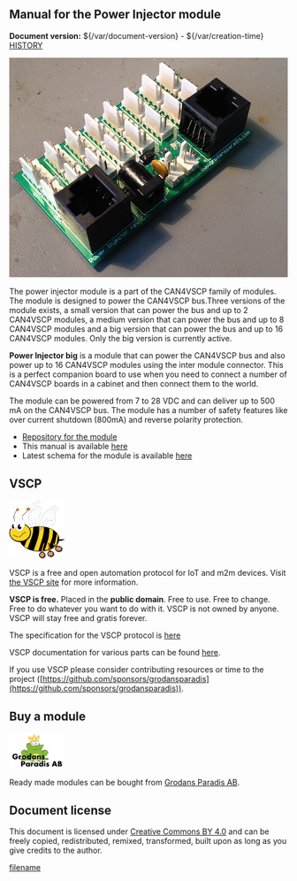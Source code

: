 
## Manual for the Power Injector module

**Document version:** ${/var/document-version} - ${/var/creation-time}
[HISTORY](./history.md)

![Power Injector](./images/power_injector8_800.png)  

The power injector module is a part of the CAN4VSCP family of modules. The module is designed to power the CAN4VSCP bus.Three versions of the module exists, a small version that can power the bus and up to 2 CAN4VSCP modules, a medium version that can power the bus and up to 8 CAN4VSCP modules and a big version that can power the bus and up to 16 CAN4VSCP modules. Only the big version is currently active.

**Power Injector big** is a module that can power the CAN4VSCP bus and also power up to 16 CAN4VSCP modules using the inter module connector. This is a perfect companion board to use when you need to connect a number of CAN4VSCP boards in a cabinet and then connect them to the world.

The module can be powered from 7 to 28 VDC and can deliver up to 500 mA on the CAN4VSCP bus. The module has a number of safety features like over current shutdown (800mA) and reverse polarity protection.


* [Repository for the module](https://github.com/grodansparadis/can4vscp-accra)
* This manual is available [here](https://grodansparadis.github.io/can4vscp-power-injector/)
* Latest schema for the module is available [here](./images/power_injector_rev_c.svg)


## VSCP

![VSCP logo](./images/logo_100.png)

VSCP is a free and open automation protocol for IoT and m2m devices. Visit [the VSCP site](https://www.vscp.org) for more information.

**VSCP is free.** Placed in the **public domain**. Free to use. Free to change. Free to do whatever you want to do with it. VSCP is not owned by anyone. VSCP will stay free and gratis forever.

The specification for the VSCP protocol is [here](https://docs.vscp.org) 

VSCP documentation for various parts can be found [here](https://docs.vscp.org/).

If you use VSCP please consider contributing resources or time to the project ([https://github.com/sponsors/grodansparadis](https://github.com/sponsors/grodansparadis)).

## Buy a module

<img src="./images/grodan_logo.png" alt="Grodans PAradis AB" width="100"/>

Ready made modules can be bought from [Grodans Paradis AB](https://www.grodansparadis.com).

## Document license

This document is licensed under [Creative Commons BY 4.0](https://creativecommons.org/licenses/by/4.0/) and can be freely copied, redistributed, remixed, transformed, built upon as long as you give credits to the author.


[filename](./bottom-copyright.md ':include')
